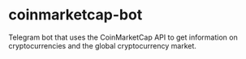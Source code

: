 # coinmarketcap-bot

Telegram bot that uses the CoinMarketCap API to get information on cryptocurrencies and the global cryptocurrency market.
